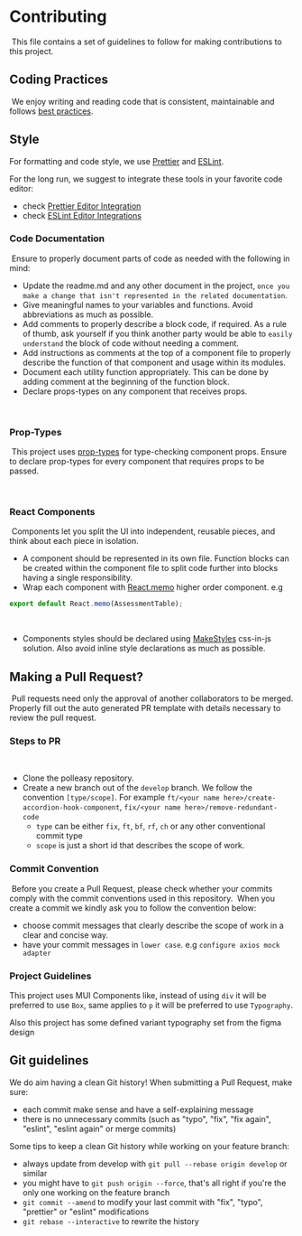 # Contributing

​
This file contains a set of guidelines to follow for making contributions to this project.
​

## Coding Practices

​
We enjoy writing and reading code that is consistent, maintainable and follows [best practices](https://github.com/airbnb/javascript).

## Style

For formatting and code style, we use [Prettier](https://prettier.io/) and [ESLint](https://eslint.org/).

For the long run, we suggest to integrate these tools in your favorite code editor:

- check [Prettier Editor Integration](https://prettier.io/docs/en/editors.html)
- check [ESLint Editor Integrations](https://eslint.org/docs/user-guide/integrations)
  ​

### Code Documentation

​
Ensure to properly document parts of code as needed with the following in mind:
​

- Update the readme.md and any other document in the project, `once you make a change that isn't represented in the related documentation`.
- Give meaningful names to your variables and functions. Avoid abbreviations as much as possible.
- Add comments to properly describe a block code, if required. As a rule of thumb, ask yourself if you think another party would be able to `easily understand` the block of code without needing a comment.
- Add instructions as comments at the top of a component file to properly describe the function of that component and usage within its modules.
- Document each utility function appropriately. This can be done by adding comment at the beginning of the function block.
- Declare props-types on any component that receives props.

​
​

### Prop-Types

​
This project uses [prop-types](https://reactjs.org/docs/typechecking-with-proptypes.html) for type-checking component props. Ensure to declare prop-types for every component that requires props to be passed.
​

​

### React Components

​
Components let you split the UI into independent, reusable pieces, and think about each piece in isolation.
​

- A component should be represented in its own file. Function blocks can be created within the component file to split code further into blocks having a single responsibility.
  ​
  ​
- Wrap each component with [React.memo](https://reactjs.org/docs/react-api.html#reactmemo) higher order component. e.g
  ​

```javascript
export default React.memo(AssessmentTable);
```

​

- Components styles should be declared using [MakeStyles](https://material-ui.com/styles/basics/) css-in-js solution. Also avoid inline style declarations as much as possible.
  ​

## Making a Pull Request?

​
Pull requests need only the approval of another collaborators to be merged. Properly fill out the auto generated PR template with details necessary to review the pull request.
​

### Steps to PR

​

- Clone the polleasy repository.
- Create a new branch out of the `develop` branch. We follow the convention
  `[type/scope]`. For example `ft/<your name here>/create-accordion-hook-component`, `fix/<your name here>/remove-redundant-code`
  ​
  - `type` can be either `fix`, `ft`, `bf`, `rf`, `ch` or any other
    conventional commit type
  - `scope` is just a short id that describes the scope of work.
    ​

### Commit Convention

​
Before you create a Pull Request, please check whether your commits comply with
the commit conventions used in this repository.
​
When you create a commit we kindly ask you to follow the convention below:
​

- choose commit messages that clearly describe the scope of work in a clear and concise way.
  ​
- have your commit messages in `lower case`. e.g `configure axios mock adapter`

### Project Guidelines

This project uses MUI Components like, instead of using `div` it will be preferred to use `Box`, same applies to `p` it will be preferred to use `Typography`.

Also this project has some defined variant typography set from the figma design

## Git guidelines

We do aim having a clean Git history! When submitting a Pull Request, make sure:

- each commit make sense and have a self-explaining message
- there is no unnecessary commits (such as "typo", "fix", "fix again", "eslint", "eslint again" or merge commits)

Some tips to keep a clean Git history while working on your feature branch:

- always update from develop with `git pull --rebase origin develop` or similar
- you might have to `git push origin --force`, that's all right if you're the only one working on the feature branch
- `git commit --amend` to modify your last commit with "fix", "typo", "prettier" or "eslint" modifications
- `git rebase --interactive` to rewrite the history
